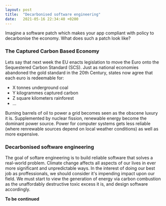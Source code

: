 ```yaml
---
layout: post
title:  "Decarbonised software engineering"
date:   2021-05-16 22:34:40 +0200
---
```


Imagine a software patch which makes your app compliant with policy to decarbonise the economy. What does such a patch look like?

### The Captured Carbon Based Economy

Lets say that next week the EU enacts legislation to move the Euro onto the Sequestered Carbon Standard (SCS).
Just as national economies abandoned the gold standard in the 20th Century, states now agree that each euro is redeemable for:
* X tonnes underground coal
* Y kilogrammes captured carbon
* Z square kilometers rainforest
* ...

Burning barrels of oil to power a grid becomes seen as the obscene luxury it is. 
Supplemented by nuclear fission, renewable energy become the dominant power source.
Power for computer systems gets less reliable (where renrewable sources depend on local weather conditions) as well as more expensive.

### Decarbonised software engineering

The goal of softare engineering is to build reliable software that solves a real-world problem.
Climate change affects all aspects of our lives in ever more significant and unpredictable ways.
In the interest of doing our best job as proffessionals, we should consider it's impending impact upon our field.
We must start to view the generation of energy via carbon combustion as the unaffordably destructive toxic excess it is, and design software accordingly. 


**To be continued**
